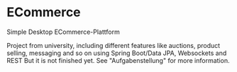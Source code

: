 # ECommerce
Simple Desktop ECommerce-Plattform

Project from university, including different features like auctions, product selling, messaging and so on using Spring Boot/Data JPA, Websockets and REST
But it is not finished yet.
See "Aufgabenstellung" for more information.
